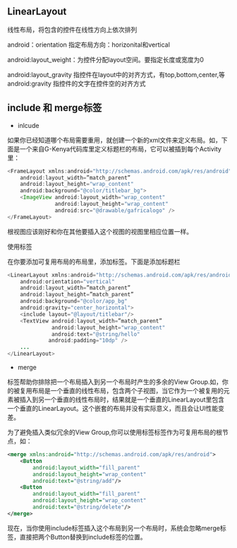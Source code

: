 ## LinearLayout

线性布局，将包含的控件在线性方向上依次排列

android：orientation 指定布局方向：horizonital和vertical

android:layout_weight：为控件分配layout空间。要指定长度或宽度为0

android:layout_gravity 指控件在layout中的对齐方式，有top,bottom,center,等
android:gravity 指控件的文字在控件空的对齐方式

## include 和 merge标签
* inlcude


如果你已经知道哪个布局需要重用，就创建一个新的xml文件来定义布局。如，下面是一个来自G-Kenya代码库里定义标题栏的布局，它可以被插到每个Activity里：
```java
<FrameLayout xmlns:android="http://schemas.android.com/apk/res/android"
    android:layout_width=”match_parent”
    android:layout_height="wrap_content"
    android:background="@color/titlebar_bg">
    <ImageView android:layout_width="wrap_content"
               android:layout_height="wrap_content" 
               android:src="@drawable/gafricalogo" />
</FrameLayout>
```
根视图应该刚好和你在其他要插入这个视图的视图里相应位置一样。

使用<include/>标签

在你要添加可复用布局的布局里，添加<include/>标签。下面是添加标题栏

```java
<LinearLayout xmlns:android="http://schemas.android.com/apk/res/android"
    android:orientation="vertical" 
    android:layout_width=”match_parent”
    android:layout_height=”match_parent”
    android:background="@color/app_bg"
    android:gravity="center_horizontal">
    <include layout="@layout/titlebar"/>
    <TextView android:layout_width=”match_parent”
              android:layout_height="wrap_content"
              android:text="@string/hello"
             android:padding="10dp" />
    ...
</LinearLayout>
```



* merge

<merge/>标签帮助你排除把一个布局插入到另一个布局时产生的多余的View Group.如，你的被复用布局是一个垂直的线性布局，包含两个子视图，当它作为一个被复用的元素被插入到另一个垂直的线性布局时，结果就是一个垂直的LinearLayout里包含一个垂直的LinearLayout。这个嵌套的布局并没有实际意义，而且会让UI性能变差。

为了避免插入类似冗余的View Group,你可以使用<merge/>标签标签作为可复用布局的根节点，如：
```xml
<merge xmlns:android="http://schemas.android.com/apk/res/android">
    <Button
        android:layout_width="fill_parent" 
        android:layout_height="wrap_content"
        android:text="@string/add"/>
    <Button
        android:layout_width="fill_parent" 
        android:layout_height="wrap_content"
        android:text="@string/delete"/>
</merge>
```
现在，当你使用include标签插入这个布局到另一个布局时，系统会忽略merge标签，直接把两个Button替换到include标签的位置。